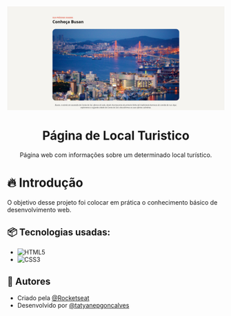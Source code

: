 <img src="images/preview.png">
<h1 align="center">Página de Local Turistico</h1>
<p align="center">Página web com informações sobre um determinado local turístico.</p>


# 🔥 Introdução
O objetivo desse projeto foi colocar em prática o conhecimento básico de desenvolvimento web.

## 📦 Tecnologias usadas:
- ![HTML5](https://img.shields.io/badge/html5-%23E34F26.svg?style=for-the-badge&logo=html5&logoColor=white)
- ![CSS3](https://img.shields.io/badge/css3-%231572B6.svg?style=for-the-badge&logo=css3&logoColor=white)

## 👷 Autores
- Criado pela [@Rocketseat](https://github.com/Rocketseat)
- Desenvolvido por [@tatyanepgoncalves](https://github.com/tatyanepgoncalves)